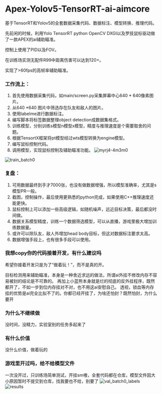 # Apex-Yolov5-TensorRT-ai-aimcore
基于TensorRT和Yolov5的全套数据采集代码、数据标注、模型转换、推理代码。

先前闲的时候，利用Yolo TensorRT python OpenCV DXGI以及罗技鼠标驱动做了一款APEX的ai辅助瞄准。

控制上使用了PID以及FOV。

在训练场实测无配件R99中距离伤害可以达到120+。

实现了>60fps的高帧率辅助瞄准。

### 工作流上：
1. 首先使用数据采集代码，如main/screen.py采集屏幕中心640 * 640像素图片。
2. 从640 *640 图片中筛选存在队友和敌人的图片。
3. 使用labelme进行数据标注。
4. 编写脚本将标签数据整理object detection成数据集格式。
5. 训练模型，分别训练s模型n模型x模型，精度与推理速度是个需要取舍的问题。
6. 根据TensortX框架将pt模型经过wts模型转换为engine模型。
7. 编写鼠标控制代码。
8. 调用模型，实现鼠标控制及辅助瞄准功能。
![myrj4-4m3m0](https://github.com/huaiqi220/Apex-Yolov5-TensorRT-ai-aimcore/assets/64659513/823ce3d3-7f26-4725-9bec-eb5d914df4a3)

![train_batch0](https://github.com/huaiqi220/Apex-Yolov5-TensorRT-ai-aimcore/assets/64659513/2a9c461f-6988-4007-8276-b9cfbf091634)
### 复盘：
1. 可用数据最终到手才7000张，也没有做数据增强，所以模型准确率，尤其是s模型PR一般。
2. 截图，控制操作，最后使用更熟悉的python完成，如果使用C++推理速度还能更快。
3. 鼠标控制上可以添加一些高级逻辑，如随机噪声，远近目标决策，最后都没时间做。
4. 数据关系模型精度，训练一个数据筛选模型，可以从直播，游戏里极大增加训练数据量。
5. 或许可以除队友，敌人外增加head body目标，但这对数据标注要求太高。
6. 数据增强手段上，也有很多手段可以使用。
### 我想copy你的代码接着开发，有什么建议吗
希望你接着开发只是为了“做着玩！”，而不是真的开。

目标检测用来辅助瞄准，本身是一种舍近求远的做法，所谓ai外挂不修改内存不容易被封的结论是不可靠的。
再加上小蓝熊本身就是烂的彻底的反外挂程序，既然都开了，不如一步到位内存挂对不对，也不用这ai安慰自己。
透视，锁血等内存挂的优势是ai完全比拟不了的。你都已经开挂了，为啥还怕封？既然怕封，为什么要开



### 为什么不继续做
没时间，没精力，实验室别的任务多起来了

### 有什么价值
没什么价值，做着玩的



### 游戏里开过吗，给不给模型文件
一次没开过，只训练场简单测试，开挂sm嗷，全套代码都在仓库，模型文件因大小原因暂时不提交到仓库，找我要也不给，别要了
![val_batch0_labels](https://github.com/huaiqi220/Apex-Yolov5-TensorRT-ai-aimcore/assets/64659513/4d94878d-02d1-48d4-9b07-ab2905e71213)
![results](https://github.com/huaiqi220/Apex-Yolov5-TensorRT-ai-aimcore/assets/64659513/afae4224-f24e-4d58-919d-ad7ecd1b200e)





